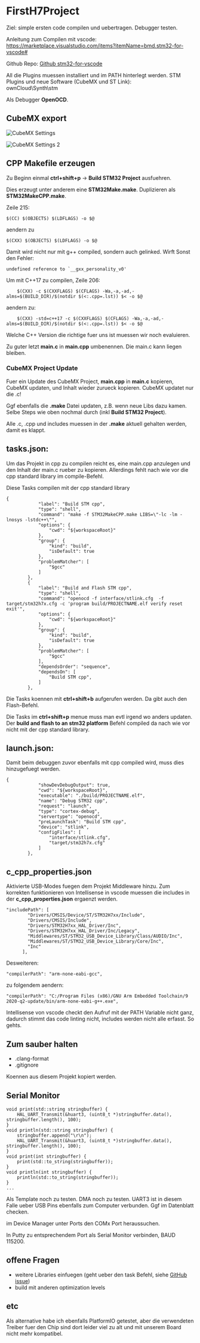 # FirstH7Project

Ziel: simple ersten code compilen und uebertragen. Debugger testen.


Anleitung zum Compilen mit vscode:
https://marketplace.visualstudio.com/items?itemName=bmd.stm32-for-vscode#

Github Repo:
[Github stm32-for-vscode](https://github.com/bmd-studio/stm32-for-vscode)

All die Plugins muessen installiert und im PATH hinterlegt werden. STM Plugins und neue Software (CubeMX und ST Link): \
ownCloud\Synth\stm

Als Debugger **OpenOCD**.

## CubeMX export

![CubeMX Settings](images/CubeMX_Settings_1.PNG)

![CubeMX Settings 2](images/CubeMX_Settings_2.PNG)

## CPP Makefile erzeugen

Zu Beginn einmal **ctrl+shift+p** -> **Build STM32 Project** ausfuehren.

Dies erzeugt unter anderem eine **STM32Make.make**. Duplizieren als **STM32MakeCPP.make**.

Zeile 215:
```
$(CC) $(OBJECTS) $(LDFLAGS) -o $@
```
aendern zu
```
$(CXX) $(OBJECTS) $(LDFLAGS) -o $@
```
Damit wird nicht nur mit g++ compiled, sondern auch gelinked. Wirft Sonst den Fehler:
```
undefined reference to `__gxx_personality_v0'
```
Um mit C++17 zu compilen, Zeile 206:
```
	$(CXX) -c $(CXXFLAGS) $(CFLAGS) -Wa,-a,-ad,-alms=$(BUILD_DIR)/$(notdir $(<:.cpp=.lst)) $< -o $@
```
aendern zu:
```
	$(CXX) -std=c++17 -c $(CXXFLAGS) $(CFLAGS) -Wa,-a,-ad,-alms=$(BUILD_DIR)/$(notdir $(<:.cpp=.lst)) $< -o $@
```

Welche C++ Version die richtige fuer uns ist muessen wir noch evaluieren.

Zu guter letzt **main.c** in **main.cpp** umbenennen. Die main.c kann liegen bleiben.

### CubeMX Project Update
Fuer ein Update des CubeMX Project, **main.cpp** in **main.c** kopieren, CubeMX updaten, und Inhalt wieder zurueck kopieren. CubeMX updatet nur die .c!

Ggf ebenfalls die **.make** Datei updaten, z.B. wenn neue Libs dazu kamen. Selbe Steps wie oben nochmal durch (inkl **Build STM32 Project**).

Alle .c, .cpp und includes muessen in der **.make** aktuell gehalten werden, damit es klappt.

## tasks.json:
Um das Projekt in cpp zu compilen reicht es, eine main.cpp anzulegen und den Inhalt der main.c rueber zu kopieren. Allerdings fehlt nach wie vor die cpp standard library im compile-Befehl.

Diese Tasks compilen mit der cpp standard library
```
{
            "label": "Build STM cpp",
            "type": "shell",
            "command": "make -f STM32MakeCPP.make LIBS=\"-lc -lm -lnosys -lstdc++\"",
            "options": {
                "cwd": "${workspaceRoot}"
            },
            "group": {
                "kind": "build",
                "isDefault": true
            },
            "problemMatcher": [
                "$gcc"
            ]
        },
        {
            "label": "Build and Flash STM cpp",
            "type": "shell",
            "command": "openocd -f interface/stlink.cfg  -f target/stm32h7x.cfg -c 'program build/PROJECTNAME.elf verify reset exit'",
            "options": {
                "cwd": "${workspaceRoot}"
            },
            "group": {
                "kind": "build",
                "isDefault": true
            },
            "problemMatcher": [
                "$gcc"
            ],
            "dependsOrder": "sequence",
            "dependsOn": [
                "Build STM cpp",
            ]
        },
```

Die Tasks koennen mit **ctrl+shift+b** aufgerufen werden. Da gibt auch den Flash-Befehl.

Die Tasks im **ctrl+shift+p** menue muss man evtl irgend wo anders updaten. Der **build and flash to an stm32 platform** Befehl compiled da nach wie vor nicht mit der cpp standard library.

## launch.json:
Damit beim debuggen zuvor ebenfalls mit cpp compiled wird, muss dies hinzugefuegt werden.
```
{
            "showDevDebugOutput": true,
            "cwd": "${workspaceRoot}",
            "executable": "./build/PROJECTNAME.elf",
            "name": "Debug STM32 cpp",
            "request": "launch",
            "type": "cortex-debug",
            "servertype": "openocd",
            "preLaunchTask": "Build STM cpp",
            "device": "stlink",
            "configFiles": [
                "interface/stlink.cfg",
                "target/stm32h7x.cfg"
            ]
        },
```

## c_cpp_properties.json
Aktivierte USB-Modes fuegen dem Projekt Middleware hinzu. Zum korrekten funktionieren von Intellisense in vscode muessen die includes in der **c_cpp_properties.json** ergaenzt werden.

```
"includePath": [
        "Drivers/CMSIS/Device/ST/STM32H7xx/Include",
        "Drivers/CMSIS/Include",
        "Drivers/STM32H7xx_HAL_Driver/Inc",
        "Drivers/STM32H7xx_HAL_Driver/Inc/Legacy",
        "Middlewares/ST/STM32_USB_Device_Library/Class/AUDIO/Inc",
        "Middlewares/ST/STM32_USB_Device_Library/Core/Inc",
        "Inc"
      ],
```

Desweiteren:
```
"compilerPath": "arm-none-eabi-gcc",
```
zu folgendem aendern:

```
"compilerPath": "C:/Program Files (x86)/GNU Arm Embedded Toolchain/9 2020-q2-update/bin/arm-none-eabi-g++.exe",
```

Intellisense von vscode checkt den Aufruf mit der PATH Variable nicht ganz, dadurch stimmt das code linting nicht, includes werden nicht alle erfasst. So gehts.

## Zum sauber halten
* .clang-format
* .gitignore

Koennen aus diesem Projekt kopiert werden.

## Serial Monitor

```
void print(std::string stringbuffer) {
    HAL_UART_Transmit(&huart3, (uint8_t *)stringbuffer.data(), stringbuffer.length(), 100);
}
void println(std::string stringbuffer) {
    stringbuffer.append("\r\n");
    HAL_UART_Transmit(&huart3, (uint8_t *)stringbuffer.data(), stringbuffer.length(), 100);
}
void print(int stringbuffer) {
    print(std::to_string(stringbuffer));
}
void println(int stringbuffer) {
    println(std::to_string(stringbuffer));
}
...
```
Als Template noch zu testen. DMA noch zu testen. UART3 ist in diesem Falle ueber USB Pins ebenfalls zum Computer verbunden. Ggf im Datenblatt checken.

im Device Manager unter Ports den COMx Port heraussuchen.

In Putty zu entsprechendem Port als Serial Monitor verbinden, BAUD 115200.

## offene Fragen

* weitere Libraries einfuegen (geht ueber den task Befehl, siehe [GitHub issue](https://github.com/bmd-studio/stm32-for-vscode/issues/29))
* build mit anderen optimization levels

## etc
Als alternative habe ich ebenfalls PlatformIO getestet, aber die verwendeten Treiber fuer den Chip sind dort leider viel zu alt und mit unserem Board nicht mehr kompatibel.